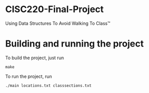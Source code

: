 # CISC220-Final-Project
Using Data Structures To Avoid Walking To Class™

# Building and running the project
To build the project, just run 
```
make
```
To run the project, run 
```
./main locations.txt classsections.txt
```
